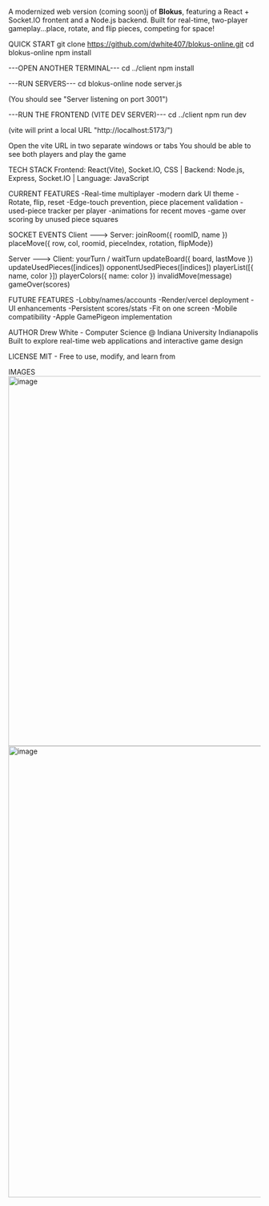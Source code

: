 A modernized web version (coming soon)j of **Blokus**, featuring a React + Socket.IO frontent and a Node.js backend.
Built for real-time, two-player gameplay...place, rotate, and flip pieces, competing for space!

QUICK START
git clone https://github.com/dwhite407/blokus-online.git
cd blokus-online
npm install

---OPEN ANOTHER TERMINAL---
cd ../client
npm install

---RUN SERVERS---
cd blokus-online
node server.js

(You should see "Server listening on port 3001")

---RUN THE FRONTEND (VITE DEV SERVER)---
cd ../client
npm run dev

(vite will print a local URL "http://localhost:5173/")

Open the vite URL in two separate windows or tabs
You should be able to see both players and play the game

TECH STACK
Frontend: React(Vite), Socket.IO, CSS |
Backend: Node.js, Express, Socket.IO |
Language: JavaScript

CURRENT FEATURES
-Real-time multiplayer
-modern dark UI theme
-Rotate, flip, reset
-Edge-touch prevention, piece placement validation
-used-piece tracker per player
-animations for recent moves
-game over scoring by unused piece squares

SOCKET EVENTS
Client ---> Server:
joinRoom({ roomID, name })
placeMove({ row, col, roomid, pieceIndex, rotation, flipMode})

Server ---> Client:
yourTurn / waitTurn
updateBoard({ board, lastMove })
updateUsedPieces([indices])
opponentUsedPieces([indices])
playerList([{ name, color }])
playerColors({ name: color })
invalidMove(message)
gameOver(scores)

FUTURE FEATURES
-Lobby/names/accounts
-Render/vercel deployment
-UI enhancements
-Persistent scores/stats
-Fit on one screen
-Mobile compatibility
-Apple GamePigeon implementation

AUTHOR
Drew White - Computer Science @ Indiana University Indianapolis
Built to explore real-time web applications and interactive game design

LICENSE
MIT - Free to use, modify, and learn from

IMAGES
<img width="938" height="739" alt="image" src="https://github.com/user-attachments/assets/f4d21dcd-bd34-46b8-abbe-a0d2109dc856" />
<img width="939" height="902" alt="image" src="https://github.com/user-attachments/assets/7a369306-7077-40e3-a24d-93db765e6f12" />
